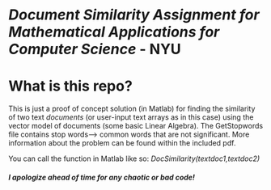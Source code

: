 # *Document Similarity Assignment for Mathematical Applications for Computer Science* - NYU

# What is this repo?
This is just a proof of concept solution (in Matlab) for finding the similarity of two text *documents* (or user-input text arrays as in this case) using the vector model of documents (some basic Linear Algebra). The GetStopwords file contains stop words--> common words that are not significant. More information about the problem can be found within the included pdf. 

You can call the function in Matlab like so: *DocSimilarity(textdoc1,textdoc2)*

##### I apologize ahead of time for any chaotic or bad code!